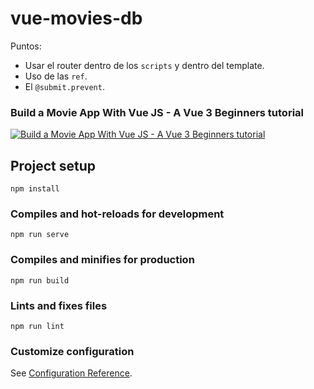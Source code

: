 # vue-movies-db

Puntos:
- Usar el router dentro de los `scripts` y dentro del template.
- Uso de las `ref`.
- El `@submit.prevent`.

### Build a Movie App With Vue JS - A Vue 3 Beginners tutorial
[![Build a Movie App With Vue JS - A Vue 3 Beginners tutorial](https://img.youtube.com/vi/UHewcsv6uJY/0.jpg)](http://www.youtube.com/watch?v=UHewcsv6uJY)
## Project setup
```
npm install
```

### Compiles and hot-reloads for development
```
npm run serve
```

### Compiles and minifies for production
```
npm run build
```

### Lints and fixes files
```
npm run lint
```

### Customize configuration
See [Configuration Reference](https://cli.vuejs.org/config/).
